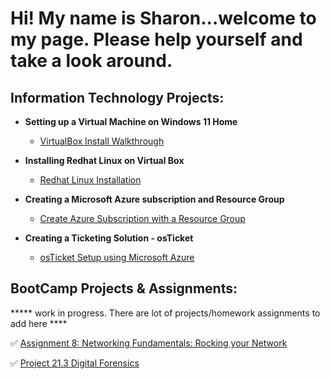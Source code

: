 <h1>Hi! My name is Sharon...welcome to my page. Please help yourself and take a look around.</h1>

<h2> Information Technology Projects:</h2>

- <b>Setting up a Virtual Machine on Windows 11 Home</b>
  - [VirtualBox Install Walkthrough](https://github.com/sharontechnical2022/Virtual-Box-Install/edit/main/README.md) 
 - <b>Installing Redhat Linux on Virtual Box</b>
    - [Redhat Linux Installation](https://github.com/sharontechnical2022/RedHat-Linux-Install)
  
 - <b>Creating a Microsoft Azure subscription and Resource Group</b>
    - [Create Azure Subscription with a Resource Group](https://github.com/sharontechnical2022/Azure-Subscription-and-Resource-Group-Creation)
  
 - <b>Creating a Ticketing Solution - osTicket</b>
   - [osTicket Setup using Microsoft Azure](https://github.com/sharontechnical2022/OS-Ticket-Installation)
 
<h2> BootCamp Projects & Assignments:</h2>
***** work in progress. There are lot of projects/homework assignments to add here ****

✅ [Assignment 8: Networking Fundamentals: Rocking your Network](https://docs.google.com/document/d/1rfZwh8pFnNveBmdnfX3zocJi7p152awERaoz2s3u9SQ/edit?usp=sharing)

✅ [Project 21.3 Digital Forensics](https://docs.google.com/document/d/1YBFjD9gURGGGk8ork6uTYc3jKcxByvbRPUjiASFST_k/edit)
